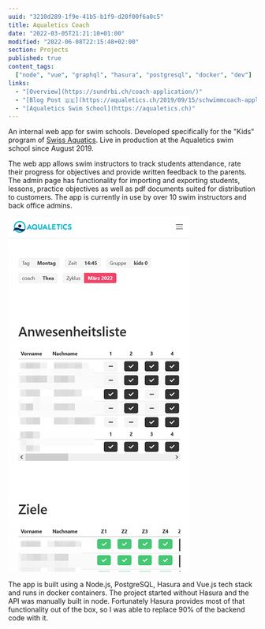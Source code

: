 ```yaml
---
uuid: "3210d289-1f9e-41b5-b1f9-d20f00f6a0c5"
title: Aqualetics Coach
date: "2022-03-05T21:21:10+01:00"
modified: "2022-06-08T22:15:48+02:00"
section: Projects
published: true
content_tags:
  ["node", "vue", "graphql", "hasura", "postgresql", "docker", "dev"]
links:
  - "[Overview](https://sundrbi.ch/coach-application/)"
  - "[Blog Post 🇩🇪](https://aqualetics.ch/2019/09/15/schwimmcoach-applikation-innovation/)"
  - "[Aqualetics Swim School](https://aqualetics.ch)"
---
```


An internal web app for swim schools. Developed specifically for the "Kids" program of [Swiss Aquatics](https://www.swiss-aquatics.ch/sport-fuer-alle/kids-learn-to-swim/ausbildungssystem/). Live in production at the Aqualetics swim school since August 2019.

The web app allows swim instructors to track students attendance, rate their progress for objectives and provide written feedback to the parents.
The admin page has functionality for importing and exporting students, lessons, practice objectives as well as pdf documents suited for distribution to customers. The app is currently in use by over 10 swim instructors and back office admins.

![Screenshot of the coaches view](/assets/aqualetics-coach-screenshot.png)

The app is built using a Node.js, PostgreSQL, Hasura and Vue.js tech stack and runs in docker containers. The project started without Hasura and the API was manually built in node. Fortunately Hasura provides most of that functionality out of the box, so I was able to replace 90% of the backend code with it.
